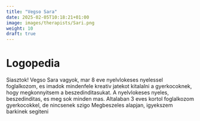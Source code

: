 ```yaml
---
title: "Vegso Sara"
date: 2025-02-05T10:18:21+01:00
image: images/therapists/Sari.png
weight: 10
draft: true
---
```

# Logopedia
Siasztok! Vegso Sara vagyok, mar 8 eve nyelvlokeses nyelessel foglalkozom, es imadok mindenfele kreativ jatekot kitalalni a gyerkocoknek, hogy megkonnyitsem a beszedinditasukat.
A nyelvlokeses nyeles, beszedinditas, es meg sok minden mas. Altalaban 3 eves kortol foglalkozom gyerkocokkel, de nincsenek szigo
Megbeszeles alapjan, igyekszem barkinek segiteni